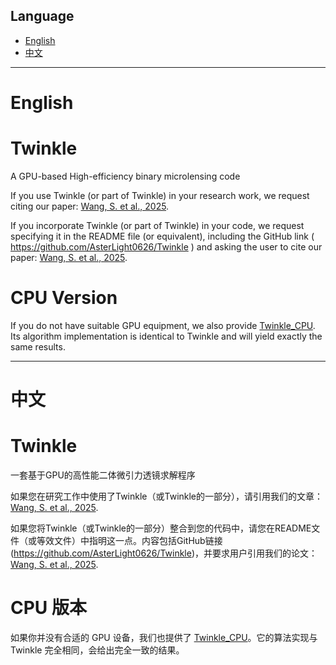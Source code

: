 ## Language
- [English](#english)
- [中文](#中文)
---
# English

# Twinkle
A GPU-based High-efficiency binary microlensing code

If you use Twinkle (or part of Twinkle) in your research work, we request citing our paper: [Wang, S. et al., 2025](https://doi.org/10.3847/1538-4365/ad9b8d).

If you incorporate Twinkle (or part of Twinkle) in your code, we request specifying it in the README file (or equivalent), including the GitHub link ( https://github.com/AsterLight0626/Twinkle ) and asking the user to cite our paper: [Wang, S. et al., 2025](https://doi.org/10.3847/1538-4365/ad9b8d).


# CPU Version
If you do not have suitable GPU equipment, we also provide [Twinkle_CPU](https://github.com/AsterLight0626/Twinkle_CPU). Its algorithm implementation is identical to Twinkle and will yield exactly the same results.


---
# 中文
# Twinkle
一套基于GPU的高性能二体微引力透镜求解程序

如果您在研究工作中使用了Twinkle（或Twinkle的一部分），请引用我们的文章：[Wang, S. et al., 2025](https://doi.org/10.3847/1538-4365/ad9b8d).

如果您将Twinkle（或Twinkle的一部分）整合到您的代码中，请您在README文件（或等效文件）中指明这一点。内容包括GitHub链接 (https://github.com/AsterLight0626/Twinkle)，并要求用户引用我们的论文：[Wang, S. et al., 2025](https://doi.org/10.3847/1538-4365/ad9b8d).


# CPU 版本
如果你并没有合适的 GPU 设备，我们也提供了 [Twinkle_CPU](https://github.com/AsterLight0626/Twinkle_CPU)。它的算法实现与 Twinkle 完全相同，会给出完全一致的结果。


